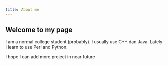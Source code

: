 ```yaml
---
title: About me
---
```


## Welcome to my page 
I am a normal college student (probably).
I usually use C++ dan Java.
Lately I learn to use Perl and Python.

I hope I can add more project in near future 